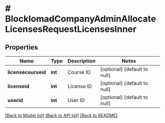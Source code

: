 # # BlockIomadCompanyAdminAllocateLicensesRequestLicensesInner

## Properties

Name | Type | Description | Notes
------------ | ------------- | ------------- | -------------
**licensecourseid** | **int** | Course ID | [optional] [default to null]
**licenseid** | **int** | License ID | [optional] [default to null]
**userid** | **int** | User ID | [optional] [default to null]

[[Back to Model list]](../../README.md#models) [[Back to API list]](../../README.md#endpoints) [[Back to README]](../../README.md)
